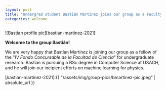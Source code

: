 ```yaml
---
layout: post
title: "Undergrad student Bastián Martínez joins our group as a Faculty of Science Fellow"
categories: welcome
---
```


![Bastian profile pic][bastian-martinez-2021]

**Welcome to the group Bastián!**

We are very happy that Bastían Martínez is joining our group as a fellow of the "*IV Fondo Concursable de la Facultad de Ciencia*" for undergraduate research. Bastían is pursuing a BSc degree in Computer Science at USACH, and he will join our incipient efforts on machine learning for physics.   

 

[bastian-martinez-2021]:{{ "/assets/img/group-pics/bmartinez-pic.jpeg" | absolute_url }} 